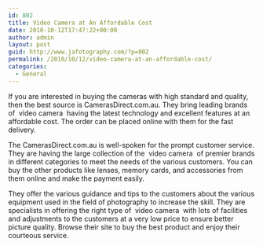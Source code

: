 ```yaml
---
id: 802
title: Video Camera at An Affordable Cost
date: 2010-10-12T17:47:22+00:00
author: admin
layout: post
guid: http://www.jafotography.com/?p=802
permalink: /2010/10/12/video-camera-at-an-affordable-cost/
categories:
  - General
---
```

If you are interested in buying the cameras with high standard and quality, then the best source is CamerasDirect.com.au. They bring leading brands of &nbsp;video camera&nbsp; having the latest technology and excellent features at an affordable cost. The order can be placed online with them for the fast delivery.

The CamerasDirect.com.au is well-spoken for the prompt customer service. They are having the large collection of the &nbsp;video camera&nbsp; of premier brands in different categories to meet the needs of the various customers. You can buy the other products like lenses, memory cards, and accessories from them online and make the payment easily.

They offer the various guidance and tips to the customers about the various equipment used in the field of photography to increase the skill. They are specialists in offering the right type of &nbsp;video camera&nbsp; with lots of facilities and adjustments to the customers at a very low price to ensure better picture quality. Browse their site to buy the best product and enjoy their courteous service.